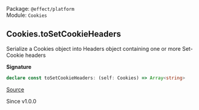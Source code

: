 Package: `@effect/platform`<br />
Module: `Cookies`<br />

## Cookies.toSetCookieHeaders

Serialize a Cookies object into Headers object containing one or more Set-Cookie headers

**Signature**

```ts
declare const toSetCookieHeaders: (self: Cookies) => Array<string>
```

[Source](https://github.com/Effect-TS/effect/tree/main/packages/platform/src/Cookies.ts#L694)

Since v1.0.0